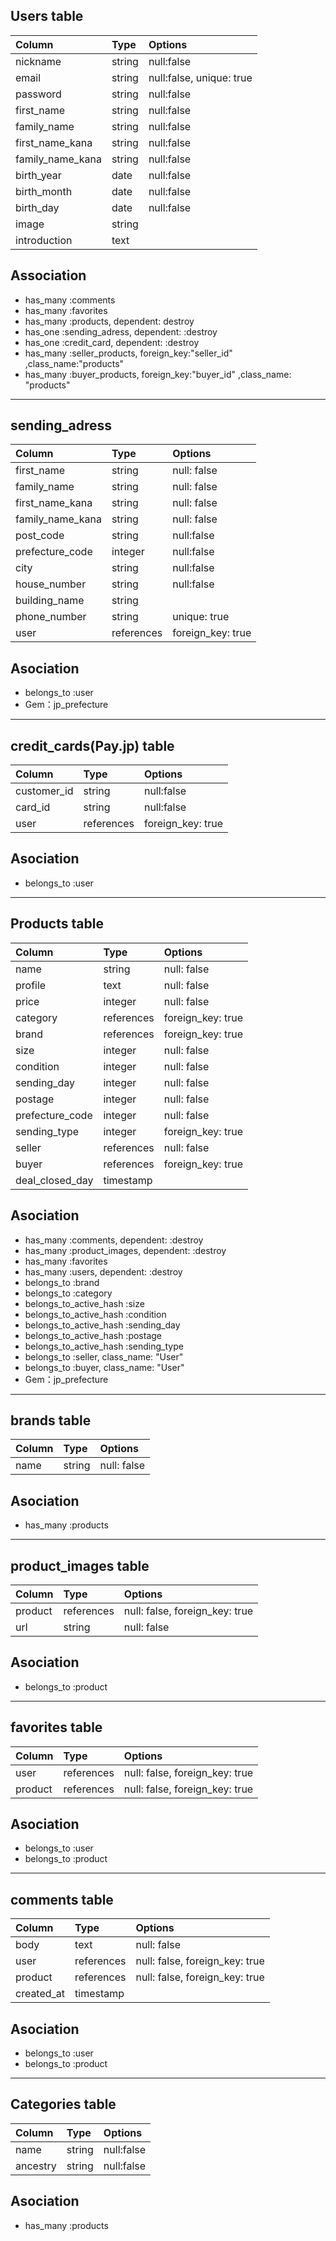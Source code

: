 ## Users table

|Column|Type|Options|
|:---|:---|:---|
nickname|string|null:false|
email|string|null:false, unique: true|
password|string|null:false|
first_name|string|null:false|
family_name|	string|	null:false|
first_name_kana|	string|	null:false|
family_name_kana|	string|	null:false|
birth_year|	date|	null:false|
birth_month|	date|	null:false|
birth_day|	date|	null:false|
image|	string|	
introduction|	text|	


## Association

* has_many :comments
* has_many :favorites
* has_many :products, dependent: destroy
* has_one :sending_adress, dependent: :destroy
* has_one :credit_card, dependent: :destroy
* has_many :seller_products, foreign_key:"seller_id" ,class_name:"products"
* has_many :buyer_products, foreign_key:"buyer_id" ,class_name: "products"


***

## sending_adress

|Column|Type|Options|
|:---|:---|:---|
first_name|	string|	null: false
family_name|	string|	null: false
first_name_kana|	string|	null: false
family_name_kana|	string|	null: false
post_code|	string|	null:false
prefecture_code|	integer|	null:false
city|	string|	null:false
house_number|	string|	null:false
building_name|	string	
phone_number|	string|	unique: true
user|	references|	 foreign_key: true

## Asociation

* belongs_to :user
* Gem：jp_prefecture

***

## credit_cards(Pay.jp) table

|Column|Type|Options|
|:---|:---|:---|
customer_id|	string|	null:false
card_id|	string|	null:false
user|	references|	 foreign_key: true

## Asociation

* belongs_to :user

***

## Products table

|Column|Type|Options|
|:---|:---|:---|
name|	string|	null: false
profile|	text|	null: false
price|	integer|	null: false
category|	references|	 foreign_key: true
brand|	references|	foreign_key: true
size|	integer|	null: false
condition|	integer|	null: false
sending_day| integer| null: false
postage|	integer|	null: false
prefecture_code|	integer|	null: false
sending_type| integer| foreign_key: true
seller|	references|	null: false
buyer|	references|	foreign_key: true
deal_closed_day|	timestamp	


## Asociation

* has_many :comments, dependent: :destroy
* has_many :product_images, dependent: :destroy
* has_many :favorites
* has_many :users, dependent: :destroy
* belongs_to :brand
* belongs_to :category
* belongs_to_active_hash :size
* belongs_to_active_hash :condition
* belongs_to_active_hash :sending_day
* belongs_to_active_hash :postage
* belongs_to_active_hash :sending_type
* belongs_to :seller, class_name: "User"
* belongs_to :buyer, class_name: "User"
* Gem：jp_prefecture

***



## brands table

|Column|Type|Options|
|:---|:---|:---|
name|	string | null: false

## Asociation

* has_many :products

***


## product_images table

|Column|Type|Options|
|:---|:---|:---|
product|	references|	null: false, foreign_key: true
url|	string|	null: false


## Asociation

* belongs_to :product

***


## favorites table

|Column|Type|Options|
|:---|:---|:---|
user|	references|	 null: false, foreign_key: true
product|	references|	 null: false, foreign_key: true


## Asociation

* belongs_to :user
* belongs_to :product


***

## comments table

|Column|Type|Options|
|:---|:---|:---|
body|	text|	null: false
user|	references|	 null: false, foreign_key: true
product|	references|	 null: false, foreign_key: true
created_at|	timestamp|


## Asociation

* belongs_to :user
* belongs_to :product

***


## Categories table

|Column|Type|Options|
|:---|:---|:---|
name|	string|	null:false
ancestry|	string|	null:false


## Asociation

* has_many :products
